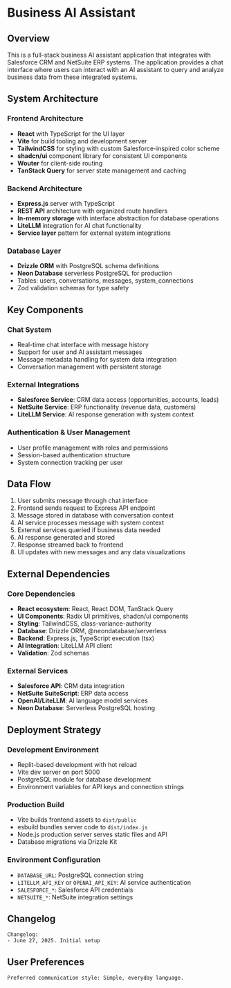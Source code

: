 # Business AI Assistant

## Overview

This is a full-stack business AI assistant application that integrates with Salesforce CRM and NetSuite ERP systems. The application provides a chat interface where users can interact with an AI assistant to query and analyze business data from these integrated systems.

## System Architecture

### Frontend Architecture
- **React** with TypeScript for the UI layer
- **Vite** for build tooling and development server
- **TailwindCSS** for styling with custom Salesforce-inspired color scheme
- **shadcn/ui** component library for consistent UI components
- **Wouter** for client-side routing
- **TanStack Query** for server state management and caching

### Backend Architecture
- **Express.js** server with TypeScript
- **REST API** architecture with organized route handlers
- **In-memory storage** with interface abstraction for database operations
- **LiteLLM** integration for AI chat functionality
- **Service layer** pattern for external system integrations

### Database Layer
- **Drizzle ORM** with PostgreSQL schema definitions
- **Neon Database** serverless PostgreSQL for production
- Tables: users, conversations, messages, system_connections
- Zod validation schemas for type safety

## Key Components

### Chat System
- Real-time chat interface with message history
- Support for user and AI assistant messages
- Message metadata handling for system data integration
- Conversation management with persistent storage

### External Integrations
- **Salesforce Service**: CRM data access (opportunities, accounts, leads)
- **NetSuite Service**: ERP functionality (revenue data, customers)
- **LiteLLM Service**: AI response generation with system context

### Authentication & User Management
- User profile management with roles and permissions
- Session-based authentication structure
- System connection tracking per user

## Data Flow

1. User submits message through chat interface
2. Frontend sends request to Express API endpoint
3. Message stored in database with conversation context
4. AI service processes message with system context
5. External services queried if business data needed
6. AI response generated and stored
7. Response streamed back to frontend
8. UI updates with new messages and any data visualizations

## External Dependencies

### Core Dependencies
- **React ecosystem**: React, React DOM, TanStack Query
- **UI Components**: Radix UI primitives, shadcn/ui components
- **Styling**: TailwindCSS, class-variance-authority
- **Database**: Drizzle ORM, @neondatabase/serverless
- **Backend**: Express.js, TypeScript execution (tsx)
- **AI Integration**: LiteLLM API client
- **Validation**: Zod schemas

### External Services
- **Salesforce API**: CRM data integration
- **NetSuite SuiteScript**: ERP data access
- **OpenAI/LiteLLM**: AI language model services
- **Neon Database**: Serverless PostgreSQL hosting

## Deployment Strategy

### Development Environment
- Replit-based development with hot reload
- Vite dev server on port 5000
- PostgreSQL module for database development
- Environment variables for API keys and connection strings

### Production Build
- Vite builds frontend assets to `dist/public`
- esbuild bundles server code to `dist/index.js`
- Node.js production server serves static files and API
- Database migrations via Drizzle Kit

### Environment Configuration
- `DATABASE_URL`: PostgreSQL connection string
- `LITELLM_API_KEY` or `OPENAI_API_KEY`: AI service authentication
- `SALESFORCE_*`: Salesforce API credentials
- `NETSUITE_*`: NetSuite integration settings

## Changelog

```
Changelog:
- June 27, 2025. Initial setup
```

## User Preferences

```
Preferred communication style: Simple, everyday language.
```